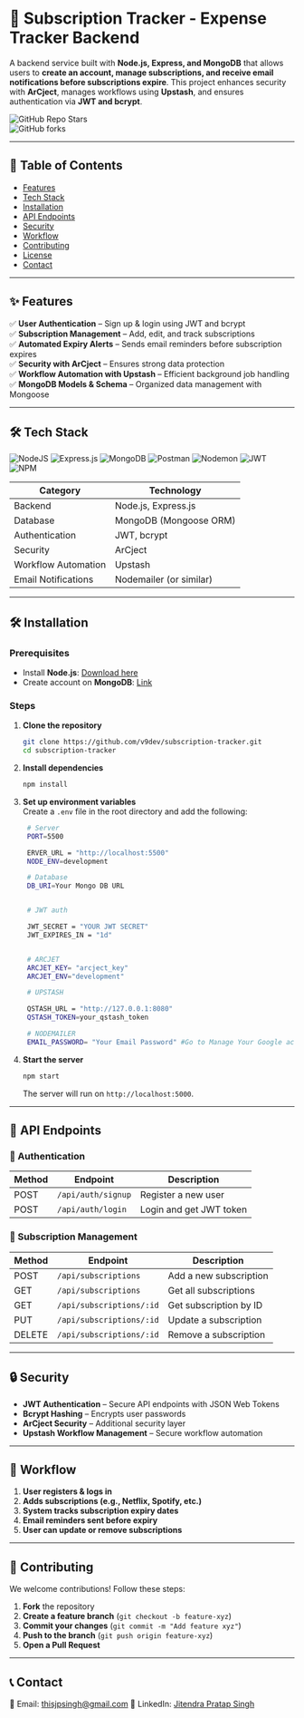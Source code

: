 # 🚀 Subscription Tracker - Expense Tracker Backend  

A backend service built with **Node.js, Express, and MongoDB** that allows users to **create an account, manage subscriptions, and receive email notifications before subscriptions expire**. This project enhances security with **ArCject**, manages workflows using **Upstash**, and ensures authentication via **JWT and bcrypt**.

![GitHub Repo Stars](https://img.shields.io/github/stars/v9dev/subscription-tracker?style=social)  
![GitHub forks](https://img.shields.io/github/forks/v9dev/subscription-tracker?style=social)  

---

## 📌 Table of Contents  
- [Features](#features)  
- [Tech Stack](#tech-stack)  
- [Installation](#installation)  
- [API Endpoints](#api-endpoints)  
- [Security](#security)  
- [Workflow](#workflow)  
- [Contributing](#contributing)  
- [License](#license)  
- [Contact](#contact)  

---

## ✨ Features  
✅ **User Authentication** – Sign up & login using JWT and bcrypt  
✅ **Subscription Management** – Add, edit, and track subscriptions  
✅ **Automated Expiry Alerts** – Sends email reminders before subscription expires  
✅ **Security with ArCject** – Ensures strong data protection  
✅ **Workflow Automation with Upstash** – Efficient background job handling  
✅ **MongoDB Models & Schema** – Organized data management with Mongoose  

---

## 🛠 Tech Stack  
![NodeJS](https://img.shields.io/badge/node.js-6DA55F?style=for-the-badge&logo=node.js&logoColor=white)
![Express.js](https://img.shields.io/badge/express.js-%23404d59.svg?style=for-the-badge&logo=express&logoColor=%2361DAFB)
![MongoDB](https://img.shields.io/badge/MongoDB-%234ea94b.svg?style=for-the-badge&logo=mongodb&logoColor=white)
![Postman](https://img.shields.io/badge/Postman-FF6C37?style=for-the-badge&logo=postman&logoColor=white)
![Nodemon](https://img.shields.io/badge/NODEMON-%23323330.svg?style=for-the-badge&logo=nodemon&logoColor=%BBDEAD)
![JWT](https://img.shields.io/badge/JWT-black?style=for-the-badge&logo=JSON%20web%20tokens) ![NPM](https://img.shields.io/badge/NPM-%23CB3837.svg?style=for-the-badge&logo=npm&logoColor=white)

| **Category** | **Technology** |  
|-------------|---------------|  
| Backend | Node.js, Express.js |  
| Database | MongoDB (Mongoose ORM) |  
| Authentication | JWT, bcrypt |  
| Security | ArCject |  
| Workflow Automation | Upstash |  
| Email Notifications | Nodemailer (or similar) |  

---

## 🛠 Installation  
### Prerequisites  
- Install **Node.js**: [Download here](https://nodejs.org/en/download/)  
- Create account on **MongoDB**: [Link](https://www.mongodb.com/cloud/atlas/register)  

### Steps  
1. **Clone the repository**  
   ```sh
   git clone https://github.com/v9dev/subscription-tracker.git
   cd subscription-tracker
   ```

2. **Install dependencies**  
   ```sh
   npm install
   ```

3. **Set up environment variables**  
   Create a `.env` file in the root directory and add the following:  
   ```sh
    # Server
    PORT=5500

    ERVER_URL = "http://localhost:5500"
    NODE_ENV=development

    # Database
    DB_URI=Your Mongo DB URL


    # JWT auth 

    JWT_SECRET = "YOUR JWT SECRET"
    JWT_EXPIRES_IN = "1d"


    # ARCJET
    ARCJET_KEY= "arcject_key"
    ARCJET_ENV="development"

    # UPSTASH

    QSTASH_URL = "http://127.0.0.1:8080"
    QSTASH_TOKEN=your_qstash_token

    # NODEMAILER
    EMAIL_PASSWORD= "Your Email Password" #Go to Manage Your Google account and search for the App Password and Create New App
   ```

4. **Start the server**  
   ```sh
   npm start
   ```
   The server will run on `http://localhost:5000`.

---

## 📡 API Endpoints  
### 🔑 Authentication  
| Method | Endpoint | Description |  
|--------|---------|-------------|  
| POST | `/api/auth/signup` | Register a new user |  
| POST | `/api/auth/login` | Login and get JWT token |  

### 📅 Subscription Management  
| Method | Endpoint | Description |  
|--------|---------|-------------|  
| POST | `/api/subscriptions` | Add a new subscription |  
| GET | `/api/subscriptions` | Get all subscriptions |  
| GET | `/api/subscriptions/:id` | Get subscription by ID |  
| PUT | `/api/subscriptions/:id` | Update a subscription |  
| DELETE | `/api/subscriptions/:id` | Remove a subscription |  
  

---

## 🔒 Security  
- **JWT Authentication** – Secure API endpoints with JSON Web Tokens  
- **Bcrypt Hashing** – Encrypts user passwords  
- **ArCject Security** – Additional security layer  
- **Upstash Workflow Management** – Secure workflow automation  

---

## 🔄 Workflow  
1. **User registers & logs in**  
2. **Adds subscriptions (e.g., Netflix, Spotify, etc.)**  
3. **System tracks subscription expiry dates**  
4. **Email reminders sent before expiry**  
5. **User can update or remove subscriptions**  

---

## 🤝 Contributing  
We welcome contributions! Follow these steps:  
1. **Fork** the repository  
2. **Create a feature branch** (`git checkout -b feature-xyz`)  
3. **Commit your changes** (`git commit -m "Add feature xyz"`)  
4. **Push to the branch** (`git push origin feature-xyz`)  
5. **Open a Pull Request**  

---


## 📞 Contact  
📧 Email: thisjpsingh@gmail.com 
📘 LinkedIn: [Jitendra Pratap Singh](https://linkedin.com/in/iamjpsingh)  
